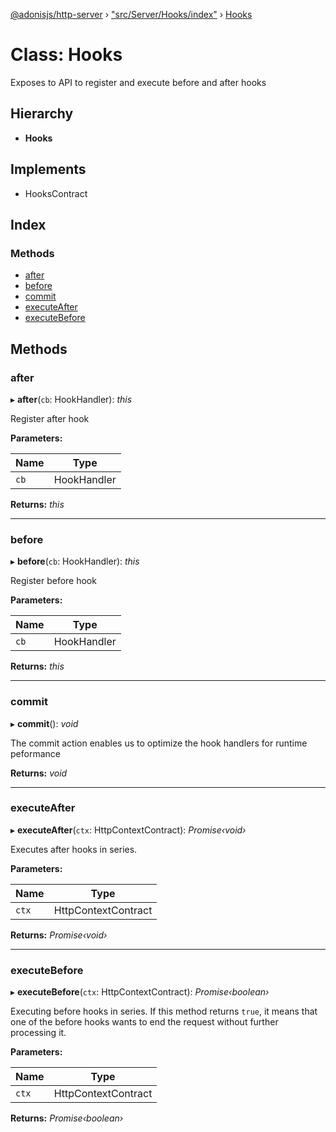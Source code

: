 [@adonisjs/http-server](../README.md) › ["src/Server/Hooks/index"](../modules/_src_server_hooks_index_.md) › [Hooks](_src_server_hooks_index_.hooks.md)

# Class: Hooks

Exposes to API to register and execute before and after hooks

## Hierarchy

* **Hooks**

## Implements

* HooksContract

## Index

### Methods

* [after](_src_server_hooks_index_.hooks.md#after)
* [before](_src_server_hooks_index_.hooks.md#before)
* [commit](_src_server_hooks_index_.hooks.md#commit)
* [executeAfter](_src_server_hooks_index_.hooks.md#executeafter)
* [executeBefore](_src_server_hooks_index_.hooks.md#executebefore)

## Methods

###  after

▸ **after**(`cb`: HookHandler): *this*

Register after hook

**Parameters:**

Name | Type |
------ | ------ |
`cb` | HookHandler |

**Returns:** *this*

___

###  before

▸ **before**(`cb`: HookHandler): *this*

Register before hook

**Parameters:**

Name | Type |
------ | ------ |
`cb` | HookHandler |

**Returns:** *this*

___

###  commit

▸ **commit**(): *void*

The commit action enables us to optimize the hook handlers
for runtime peformance

**Returns:** *void*

___

###  executeAfter

▸ **executeAfter**(`ctx`: HttpContextContract): *Promise‹void›*

Executes after hooks in series.

**Parameters:**

Name | Type |
------ | ------ |
`ctx` | HttpContextContract |

**Returns:** *Promise‹void›*

___

###  executeBefore

▸ **executeBefore**(`ctx`: HttpContextContract): *Promise‹boolean›*

Executing before hooks in series. If this method returns `true`,
it means that one of the before hooks wants to end the request
without further processing it.

**Parameters:**

Name | Type |
------ | ------ |
`ctx` | HttpContextContract |

**Returns:** *Promise‹boolean›*
